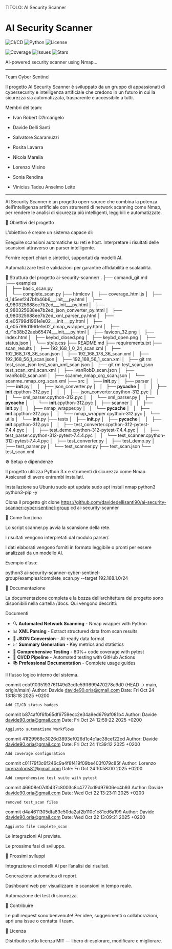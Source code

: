 TITOLO: AI Security Scanner

# AI Security Scanner

![CI/CD](https://github.com/davidedellisanti90/ai-security-scanner-cyber-sentinel-group/workflows/CI%2FCD%20Pipeline/badge.svg)
![Python](https://img.shields.io/badge/python-3.8%2B-blue)
![License](https://img.shields.io/badge/license-MIT-green)

![Coverage](https://img.shields.io/codecov/c/github/davidedellisanti90/ai-security-scanner-cyber-sentinel-group)
![Issues](https://img.shields.io/github/issues/davidedellisanti90/ai-security-scanner-cyber-sentinel-group)
![Stars](https://img.shields.io/github/stars/davidedellisanti90/ai-security-scanner-cyber-sentinel-group)

AI-powered security scanner using Nmap...

--------------------------------------------------------------
Team Cyber Sentinel

Il progetto AI Security Scanner è sviluppato da un gruppo di appassionati di cybersecurity e intelligenza artificiale che credono in un futuro in cui la sicurezza sia automatizzata, trasparente e accessibile a tutti.

Membri del team:

- Ivan Robert D’Arcangelo

- Davide Delli Santi

- Salvatore Scaramuzzi

- Rosita Lavarra

- Nicola Marella

- Lorenzo Misino

- Sonia Rendina

- Vinicius Tadeu Anselmo Leite

-----------------------------------------------------------------

AI Security Scanner è un progetto open-source che combina la potenza dell’intelligenza artificiale con strumenti di network scanning come Nmap, per rendere le analisi di sicurezza più intelligenti, leggibili e automatizzate.

🚀 Obiettivi del progetto

L’obiettivo è creare un sistema capace di:

Eseguire scansioni automatiche su reti e host.
Interpretare i risultati delle scansioni attraverso un parser intelligente.

Fornire report chiari e sintetici, supportati da modelli AI.

Automatizzare test e validazioni per garantire affidabilità e scalabilità.

🧩 Struttura del progetto
ai-security-scanner/
.
├── comandi_git.md\
├── examples\
│   ├── basic_scan.py\
│   └── complete_scan.py
├── htmlcov
│   ├── coverage_html.js
│   ├── d_145eef247bfb46b6___init___py.html
│   ├── d_980325688ee7b2ed___init___py.html
│   ├── d_980325688ee7b2ed_json_converter_py.html
│   ├── d_980325688ee7b2ed_xml_parser_py.html
│   ├── d_e05799d1961e1e02___init___py.html
│   ├── d_e05799d1961e1e02_nmap_wrapper_py.html
│   ├── d_f1b38b22aeb65474___init___py.html
│   ├── favicon_32.png
│   ├── index.html
│   ├── keybd_closed.png
│   ├── keybd_open.png
│   ├── status.json
│   └── style.css
├── README.md
├── requirements.txt
├── scan_results
│   ├── 192_168_1_0_24_scan.xml
│   ├── 192_168_178_36_scan.json
│   ├── 192_168_178_36_scan.xml
│   ├── 192_168_56_1_scan.json
│   ├── 192_168_56_1_scan.xml
│   ├── git rm test_scan_json test_scan_xml_scan.json
│   ├── git rm test_scan_json test_scan_xml_scan.xml
│   ├── IvanRobD_scan.json
│   ├── IvanRobD_scan.xml
│   ├── scanme_nmap_org_scan.json
│   └── scanme_nmap_org_scan.xml
├── src
│   ├── __init__.py
│   ├── parser
│   │   ├── __init__.py
│   │   ├── json_converter.py
│   │   ├── __pycache__
│   │   │   ├── __init__.cpython-312.pyc
│   │   │   ├── json_converter.cpython-312.pyc
│   │   │   └── xml_parser.cpython-312.pyc
│   │   └── xml_parser.py
│   ├── __pycache__
│   │   └── __init__.cpython-312.pyc
│   ├── scanner
│   │   ├── __init__.py
│   │   ├── nmap_wrapper.py
│   │   └── __pycache__
│   │       ├── __init__.cpython-312.pyc
│   │       └── nmap_wrapper.cpython-312.pyc
│   └── utils
│       └── __init__.py
├── tests
│   ├── __init__.py
│   ├── __pycache__
│   │   ├── __init__.cpython-312.pyc
│   │   ├── test_converter.cpython-312-pytest-7.4.4.pyc
│   │   ├── test_demo.cpython-312-pytest-7.4.4.pyc
│   │   ├── test_parser.cpython-312-pytest-7.4.4.pyc
│   │   └── test_scanner.cpython-312-pytest-7.4.4.pyc
│   ├── test_converter.py
│   ├── test_demo.py
│   ├── test_parser.py
│   └── test_scanner.py
├── test_scan.json
└── test_scan.xml

⚙️ Setup e dipendenze

Il progetto utilizza Python 3.x e strumenti di sicurezza come Nmap.
Assicurati di avere entrambi installati.

Installazione su Ubuntu
sudo apt update
sudo apt install nmap python3 python3-pip -y

Clona il progetto
git clone https://github.com/davidedellisanti90/ai-security-scanner-cyber-sentinel-group
cd ai-security-scanner

🧠 Come funziona

Lo script scanner.py avvia la scansione della rete.

I risultati vengono interpretati dal modulo parser/.

I dati elaborati vengono forniti in formato leggibile o pronti per essere analizzati da un modello AI.

Esempio d’uso:


python3 ai-security-scanner-cyber-sentinel-group/examples/complete_scan.py --target 192.168.1.0/24


📘 Documentazione

La documentazione completa e la bozza dell’architettura del progetto sono disponibili nella cartella /docs.
Qui vengono descritti:

Documenti

- 🔍 **Automated Network Scanning** - Nmap wrapper with Python
- 📊 **XML Parsing** - Extract structured data from scan results
- 🔄 **JSON Conversion** - AI-ready data format
- 📈 **Summary Generation** - Key metrics and statistics
- 🧪 **Comprehensive Testing** - 80%+ code coverage with pytest
- 🚀 **CI/CD Pipeline** - Automated testing with GitHub Actions
- 📚 **Professional Documentation** - Complete usage guides

Il flusso logico interno del sistema.

commit ccb91035193761149d3cdfe59ff699470278c9d0 (HEAD -> main, origin/main)
Author: Davide <davide90.oria@gmail.com>
Date:   Fri Oct 24 13:18:18 2025 +0200

    Add CI/CD status badges

commit b874af0f6fb65df6759ecc2e34a9ed679af081b4
Author: Davide <davide90.oria@gmail.com>
Date:   Fri Oct 24 12:59:22 2025 +0200

    Aggiunto automatismo Workflows

commit 41f29968c3026d3893ef026d1c4c1ac38cef22cd
Author: Davide <davide90.oria@gmail.com>
Date:   Fri Oct 24 11:39:12 2025 +0200

    Add coverage configuration

commit c01179f3c6f246c9a4f8f419f09be403f079c85f
Author: Lorenzo <lorenzoloris81@gmail.com>
Date:   Fri Oct 24 10:58:00 2025 +0200

    Add comprehensive test suite with pytest

commit 46608e07d0437c8003c8c4777cd9d97606ec4b93
Author: Davide <davide90.oria@gmail.com>
Date:   Wed Oct 22 13:23:11 2025 +0200

    removed test_scan files

commit d4a4611305dfa83c50da2af2b110c1c81cd6a199
Author: Davide <davide90.oria@gmail.com>
Date:   Wed Oct 22 13:09:21 2025 +0200

    Aggiunto file complete_scan


Le integrazioni AI previste.

Le prossime fasi di sviluppo.

🔮 Prossimi sviluppi

Integrazione di modelli AI per l’analisi dei risultati.

Generazione automatica di report.

Dashboard web per visualizzare le scansioni in tempo reale.

Automazione dei test di sicurezza.

🤝 Contribuire

Le pull request sono benvenute!
Per idee, suggerimenti o collaborazioni, apri una issue o contatta il team.

🧾 Licenza

Distribuito sotto licenza MIT — libero di esplorare, modificare e migliorare.
